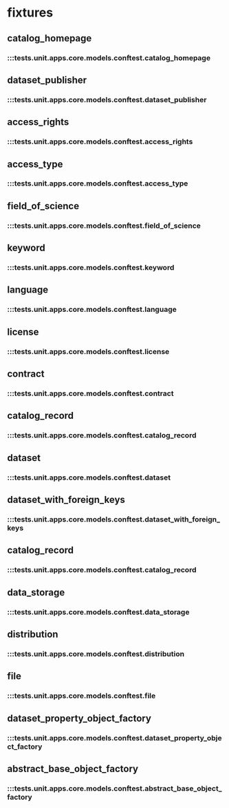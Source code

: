 # fixtures

## catalog_homepage

### :::tests.unit.apps.core.models.conftest.catalog_homepage

## dataset_publisher

### :::tests.unit.apps.core.models.conftest.dataset_publisher

## access_rights

### :::tests.unit.apps.core.models.conftest.access_rights

## access_type

### :::tests.unit.apps.core.models.conftest.access_type

## field_of_science

### :::tests.unit.apps.core.models.conftest.field_of_science

## keyword

### :::tests.unit.apps.core.models.conftest.keyword

## language

### :::tests.unit.apps.core.models.conftest.language

## license

### :::tests.unit.apps.core.models.conftest.license

## contract

### :::tests.unit.apps.core.models.conftest.contract

## catalog_record

### :::tests.unit.apps.core.models.conftest.catalog_record

## dataset

### :::tests.unit.apps.core.models.conftest.dataset

## dataset_with_foreign_keys

### :::tests.unit.apps.core.models.conftest.dataset_with_foreign_keys

## catalog_record

### :::tests.unit.apps.core.models.conftest.catalog_record

## data_storage

### :::tests.unit.apps.core.models.conftest.data_storage

## distribution

### :::tests.unit.apps.core.models.conftest.distribution

## file

### :::tests.unit.apps.core.models.conftest.file

## dataset_property_object_factory

### :::tests.unit.apps.core.models.conftest.dataset_property_object_factory

## abstract_base_object_factory

### :::tests.unit.apps.core.models.conftest.abstract_base_object_factory
